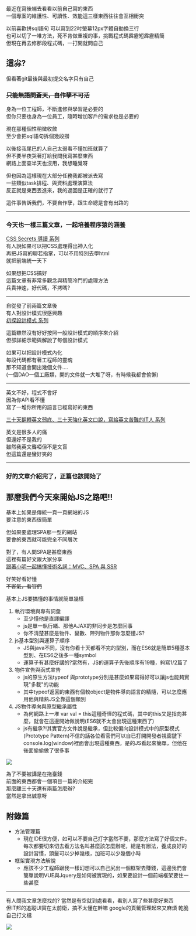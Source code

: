 最近在寫後端去看看以前自己寫的東西  
一個專案的維護性、可讀性、效能這三樣東西往往會互相衝突

以前喜歡拼sql語句
可以寫到22吋螢幕12px字體自動換三行  
也可以切了一堆方法，死不肯做重複的事，挑戰程式碼霹靂短霹靂精簡  
但現在再去修那段程式碼，一打開就問自己  

## 這尛?

但看著git最後與最初提交名字只有自己  
### ~~只能無語問蒼天，自作孽不可活~~
  

身為一位工程師，不斷進修與學習是必要的  
但你只要也身為一位員工，隨時增加客戶的需求也是必要的

現在那種個性稍微收斂  
至少會把sql語句拆個幾段撈

以後接我尾巴的人自己太弱看不懂加班就算了  
但不要半夜哭著打給我問我寫甚麼東西    
網路上面查半天也沒用，我想睡覺呀  

但也因為這樣現在大部分任務我都被派去寫  
一些類似task排程、與資料處理演算法  
反正就是東西丟進來，我的返回是正確的就行了  

這件事告訴我們，不要自作孽，跟生命總是會有出路的 

---

### 今天也一樣三篇文章，一起培養程序猿的涵養  

[CSS Secrets 導讀 系列](https://ithelp.ithome.com.tw/users/20091606/ironman/1802)  
有人說如果可以把CSS處理得出神入化  
再把JS寫的聊若指掌，可以不用特別去學html  
就把前端統一天下  

如果想把CSS搞好    
這篇文章有非常多觀念與精簡冷門的處理方法  
兵貴神速，好代碼，不拷嗎?

---
自從發了前兩篇文章後    
有人對設計模式很感興趣  
[初探設計模式 系列](https://ithelp.ithome.com.tw/users/20112528/ironman/2113)    

這篇雖然沒有好好按照一般設計模式的順序來介紹  
但卻詳細示範與解說了每個設計模式  

如果可以把設計模式內化  
每段代碼都有著工程師的靈魂  
那不知道會開出幾個文件....  
(一個DAO一個工廠類，開的文件就一大堆了呀，有時候我都會偷懶)

---
英文不好，程式不會好  
因為你API看不懂  
寫了一堆你所用的語言已經寫好的東西  

[三十天翻轉英文弱底、三十天強化英文口說，寫給英文苦難的IT人 系列](https://ithelp.ithome.com.tw/users/20111460/ironman/1608)

英文是很多人的痛  
但還好不是我的  
雖然我英文聾啞但不是文盲  
但這篇還是蠻好笑的  

--- 
### 好的文章介紹完了，正篇也該開始了
## 那麼我們今天來開始JS之路吧!!


基本上如果是傳統一頁一頁網站的JS  
要注意的東西很簡單  

但如果要處理SPA那一型的網站  
要會的東西就可能完全不同層次

對了，有人問SPA是甚麼東西  
這裡有篇好文跟大家分享  
[跟著小明一起搞懂技術名詞：MVC、SPA 與 SSR](https://medium.com/@hulitw/introduction-mvc-spa-and-ssr-545c941669e9)

好笑好看好懂  
~~不客氣，看官們~~  

基本上JS要搞懂的事情就簡單幾樣  
1. 執行環境與專有詞彙   
    * 至少懂他是直譯編譯  
    * js是單一執行緒、那他AJAX的非同步是怎麼回事  
    * 你不清楚甚麼是物件、變數、陣列物件那你怎麼懂JS?
2. js基本型別與運算子順序
    * JS與java不同，沒有你看十天都看不完的型別，而在ES6就是簡單5種基本型別、在ES6之後多一種symbol
    * 運算子有甚麼好講的?當然有，JS的運算子先後順序有19種，夠寫1/2篇了
3. 物件宣告與函式宣告
    * js的原生方法typeof 與prototype分別是甚麼如果寫得好可以讓js也能夠實現"多載"的功能
    * 其中typeof返回的東西有個較object是物件導向語言的精隨，可以怎麼應用他與精熟JS全靠這個類別
4. JS物件導向與原型繼承屬性
    * 為何網路上一堆 var val = this這種奇怪的程式碼，其中的this又是指向甚麼，就會在這邊開始做說明(ES6就不太會出現這種東西了)
    * js有繼承?!其實官方文件說是繼承，但比較偏向設計模式中的原型模式(Prototype Pattern)不信的話各位看官們可以自已打開開發者視窗鍵下console.log(window)裡面會出現這種東西，是的JS看起來簡單，但他在後面偷偷做了很多事  
    
![](https://CY810912.github.io/img/024001.JPG)

為了不要被講是在拖臺錢  
前面的東西都會一個項目一篇的介紹完  
那麼離三十天還有兩篇怎麼辦?  
當然是拿出誠意呀  

## 附錄篇
* 方法管理篇
    * 現在IDE很方便，如可以不要自己打字當然不要，那麼方法寫了好個文件，每次都要切來切去看方法名叫甚麼該怎麼辦呢，總是有辦法，養成良好的設計習慣，頭髮可以少掉幾根，加班可以少幾個小時
* 框架實現方法解說
    * 應該不少工程師跟我一樣幻想可以自己尻出一個框架去賺錢，這邊我們會簡單說明VUE與Jquery是如何被實現的，如果要設計一個前端框架要住一些甚麼

---

有人問我文章怎麼找的?
當然是有空就到處看看，看別人寫了些甚麼好東西  
但IT邦的追蹤UI實在太前衛，搞不太懂在幹嘛
google的頁籤管理起來又麻煩
乾脆自己打文檔

![](https://CY810912.github.io/img/024002.JPG)
